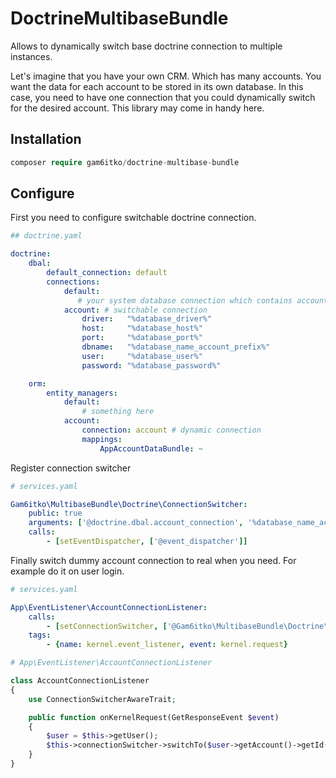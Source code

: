 # DoctrineMultibaseBundle
Allows to dynamically switch base doctrine connection to multiple instances.

Let's imagine that you have your own CRM. Which has many accounts. 
You want the data for each account to be stored in its own database.
In this case, you need to have one connection that you could dynamically switch for the desired account.
This library may come in handy here.

## Installation

```php
composer require gam6itko/doctrine-multibase-bundle
```

## Configure

First you need to configure switchable doctrine connection.
```yaml
## doctrine.yaml

doctrine:
    dbal:
        default_connection: default
        connections:
            default:
               # your system database connection which contains accounts
            account: # switchable connection
                driver:   "%database_driver%"
                host:     "%database_host%"
                port:     "%database_port%"
                dbname:   "%database_name_account_prefix%"
                user:     "%database_user%"
                password: "%database_password%"

    orm:        
        entity_managers:
            default:
                # something here 
            account:
                connection: account # dynamic connection
                mappings:
                    AppAccountDataBundle: ~
```

Register connection switcher
```yaml
# services.yaml

Gam6itko\MultibaseBundle\Doctrine\ConnectionSwitcher:
    public: true
    arguments: ['@doctrine.dbal.account_connection', '%database_name_account_prefix%']
    calls:
        - [setEventDispatcher, ['@event_dispatcher']]
```

Finally switch dummy account connection to real when you need. For example do it on user login.
```yaml
# services.yaml

App\EventListener\AccountConnectionListener:
    calls:
        - [setConnectionSwitcher, ['@Gam6itko\MultibaseBundle\Doctrine\ConnectionSwitcher']]
    tags:
        - {name: kernel.event_listener, event: kernel.request}
```

```php
# App\EventListener\AccountConnectionListener 

class AccountConnectionListener
{
    use ConnectionSwitcherAwareTrait;

    public function onKernelRequest(GetResponseEvent $event)
    {
        $user = $this->getUser();
        $this->connectionSwitcher->switchTo($user->getAccount()->getId());
    }
}
```

